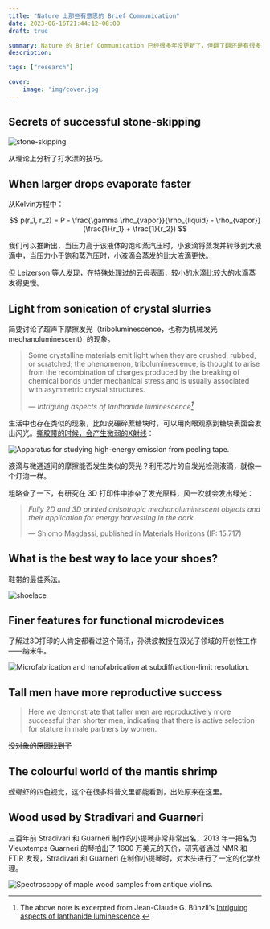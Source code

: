 ```yaml
---
title: "Nature 上那些有意思的 Brief Communication"
date: 2023-06-16T21:44:12+08:00
draft: true

summary: Nature 的 Brief Communication 已经很多年没更新了，但翻了翻还是有很多有意思的内容
description: 

tags: ["research"]

cover: 
    image: 'img/cover.jpg'
---
```


## Secrets of successful stone-skipping

![stone-skipping](img/stone-skipping.png#center)

从理论上分析了打水漂的技巧。

## When larger drops evaporate faster

从Kelvin方程中：

$$
p(r_1, r_2) = P - \frac{\gamma \rho_{vapor}}{\rho_{liquid} - \rho_{vapor}}(\frac{1}{r_1} + \frac{1}{r_2})
$$

我们可以推断出，当压力高于该液体的饱和蒸汽压时，小液滴将蒸发并转移到大液滴中，当压力小于饱和蒸汽压时，小液滴会蒸发的比大液滴更快。

但 Leizerson 等人发现，在特殊处理过的云母表面，较小的水滴比较大的水滴蒸发得更慢。

## Light from sonication of crystal slurries

简要讨论了超声下摩擦发光（triboluminescence，也称为机械发光 mechanoluminescent）的现象。

> Some crystalline materials emit light when they are crushed, rubbed, or scratched; the phenomenon, triboluminescence, is thought to arise from the recombination of charges produced by the breaking of chemical bonds under mechanical stress and is usually associated with asymmetric crystal structures.
>
> — <cite>Intriguing aspects of lanthanide luminescence[^1]</cite>

[^1]: The above note is excerpted from Jean-Claude G. Bünzli's [Intriguing aspects of lanthanide luminescence](https://pubs.rsc.org/en/content/articlelanding/2013/sc/c3sc22126a/unauth).

生活中也存在类似的现象，比如说碾碎蔗糖块时，可以用肉眼观察到糖块表面会发出闪光。[撕胶带的时候，会产生微弱的X射线](https://www.nature.com/articles/nature07378)：

![Apparatus for studying high-energy emission from peeling tape.](img/x-ray.png#center)

液滴与微通道间的摩擦能否发生类似的荧光？利用芯片的自发光检测液滴，就像一个灯泡一样。

粗略查了一下，有研究在 3D 打印件中掺杂了发光原料，风一吹就会发出绿光：

> *Fully 2D and 3D printed anisotropic mechanoluminescent objects and their application for energy harvesting in the dark*
> 
> — Shlomo Magdassi, published in Materials Horizons (IF: 15.717)

## What is the best way to lace your shoes?

鞋带的最佳系法。

![shoelace](img/shoelace.png#center)

## Finer features for functional microdevices

了解过3D打印的人肯定都看过这个简讯，孙洪波教授在双光子领域的开创性工作——纳米牛。

![Microfabrication and nanofabrication at subdiffraction-limit resolution.](img/bull_sculpture.png#center)

## Tall men have more reproductive success

> Here we demonstrate that taller men are reproductively more successful than shorter men, indicating that there is active selection for stature in male partners by women.

<del>没对象的原因找到了</del>

## The colourful world of the mantis shrimp

螳螂虾的四色视觉，这个在很多科普文里都能看到，出处原来在这里。

## Wood used by Stradivari and Guarneri

三百年前 Stradivari 和 Guarneri 制作的小提琴非常非常出名，2013 年一把名为 Vieuxtemps Guarneri 的琴拍出了 1600 万美元的天价，研究者通过 NMR 和 FTIR 发现，Stradivari 和 Guarneri 在制作小提琴时，对木头进行了一定的化学处理。

![Spectroscopy of maple wood samples from antique violins.](img/nmr_ftir.png#center)
